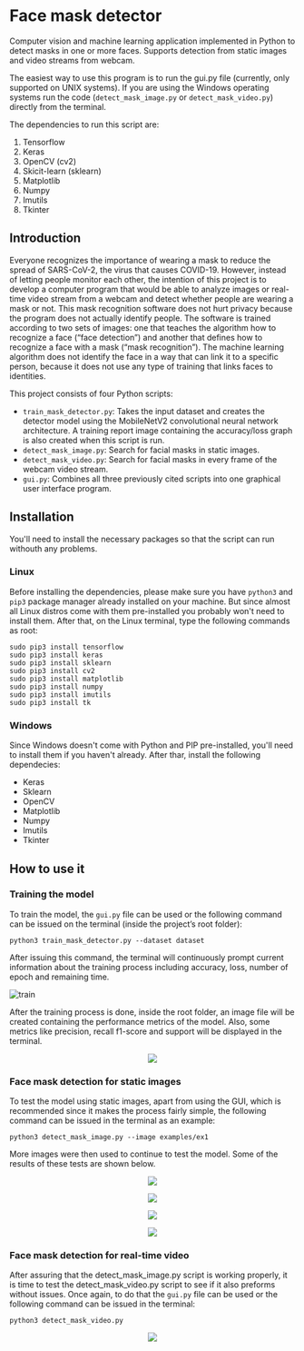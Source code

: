 # Face mask detector

Computer vision and machine learning application implemented in Python to detect masks in one or more faces.
Supports detection from static images and video streams from webcam.

The easiest way to use this program is to run the gui.py file (currently, only supported on UNIX systems). If you are using the Windows operating systems run the code (`detect_mask_image.py` or `detect_mask_video.py`) directly from the terminal.

The dependencies to run this script are:

  1) Tensorflow
  2) Keras
  3) OpenCV (cv2)
  4) Skicit-learn (sklearn)
  5) Matplotlib
  6) Numpy
  7) Imutils
  8) Tkinter
  
## Introduction

Everyone recognizes the importance of wearing a mask to reduce the spread of SARS-CoV-2, the virus that causes COVID-19. However, instead of letting people
monitor each other, the intention of this project is to develop a computer program that would be able to analyze images or real-time video stream from a webcam and detect whether people are wearing a mask or not.
This mask recognition software does not hurt privacy because the program does not actually identify people. The software is trained according to two sets of images: one that teaches the algorithm how to recognize a face (“face detection”) and another that
defines how to recognize a face with a mask (“mask recognition”). The machine learning algorithm does not identify the face in a way that can link it to a specific person, because it does not use any type of training that links faces to identities.

This project consists of four Python scripts:
- `train_mask_detector.py`: Takes the input dataset and creates the detector model using the MobileNetV2 convolutional neural network architecture. A training report image containing the accuracy/loss graph is also created when this script is run.
- `detect_mask_image.py`: Search for facial masks in static images.
- `detect_mask_video.py`: Search for facial masks in every frame of the webcam video stream.
- `gui.py`: Combines all three previously cited scripts into one graphical user interface program.

## Installation

You'll need to install the necessary packages so that the script can run withouth any problems.

### Linux

Before installing the dependencies, please make sure you have `python3` and `pip3` package manager already installed on your machine. But since almost all Linux distros come with them pre-installed you probably won't need to install them. After that, on the Linux terminal, type the following commands as root:
```
sudo pip3 install tensorflow
sudo pip3 install keras
sudo pip3 install sklearn
sudo pip3 install cv2
sudo pip3 install matplotlib
sudo pip3 install numpy
sudo pip3 install imutils
sudo pip3 install tk
```

### Windows

Since Windows doesn't come with Python and PIP pre-installed, you'll need to install them if you haven't already. After thar, install the following dependecies:

- Keras
- Sklearn
- OpenCV
- Matplotlib
- Numpy
- Imutils
- Tkinter

## How to use it

### Training the model

To train the model, the `gui.py` file can be used or the following command can be issued on the terminal (inside the project’s root folder):

`python3 train_mask_detector.py --dataset dataset`

After issuing this command, the terminal will continuously prompt current information about the training process including accuracy, loss, number of epoch and
remaining time.

![train](https://user-images.githubusercontent.com/61552222/134815701-8dcf7de2-e064-49e6-8051-77a6127101e7.png)

After the training process is done, inside the root folder, an image file will be created containing the performance metrics of the model. Also, some metrics like precision, recall f1-score and support will be displayed in the terminal.

<p align="center">
  <img src="https://user-images.githubusercontent.com/61552222/134815737-239fcf18-df6f-4498-8495-8ffa574aa492.png" />
</p>

### Face mask detection for static images

To test the model using static images, apart from using the GUI, which is recommended since it makes the process fairly simple, the following command can be
issued in the terminal as an example:

`python3 detect_mask_image.py --image examples/ex1`

More images were then used to continue to test the model. Some of the results of these tests are shown below.

<p align="center">
  <img src="https://user-images.githubusercontent.com/61552222/134815850-9493c9f7-354b-4e9e-9740-ccd988ed5725.png" />  
</p>

<p align="center">
  <img src="https://user-images.githubusercontent.com/61552222/134815851-f4a3c1c9-abed-4512-973e-c8ee2999b04d.png" />
</p>

<p align="center">
  <img src="https://user-images.githubusercontent.com/61552222/134815853-321e27b7-6daa-4a3c-a72f-a9354374be95.png" />
</p>

<p align="center">
  <img src="https://user-images.githubusercontent.com/61552222/134815856-19935b8f-967b-4a4d-815e-6e5118e39a80.png" />
</p>

### Face mask detection for real-time video 

After assuring that the detect_mask_image.py script is working properly, it is time to test the detect_mask_video.py script to see if it also preforms without issues. Once again, to do that the `gui.py` file can be used or the following command can be issued in the terminal:

`python3 detect_mask_video.py`

<p align="center">
 <img src= https://user-images.githubusercontent.com/61552222/134815890-2d36ea22-045f-48ff-b166-33a99026dbf2.png />
</p>

